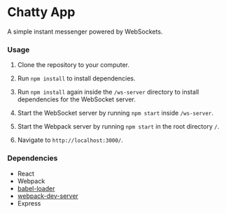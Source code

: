 # Chatty App

A simple instant messenger powered by WebSockets.

### Usage

1. Clone the repository to your computer.

2. Run `npm install` to install dependencies.

3. Run `npm install` again inside the `/ws-server` directory to install dependencies for the WebSocket server.

4. Start the WebSocket server by running `npm start` inside `/ws-server`.

5. Start the Webpack server by running `npm start` in the root directory `/`.

6. Navigate to `http://localhost:3000/`.

### Dependencies

- React
- Webpack
- [babel-loader](https://github.com/babel/babel-loader)
- [webpack-dev-server](https://github.com/webpack/webpack-dev-server)
- Express
